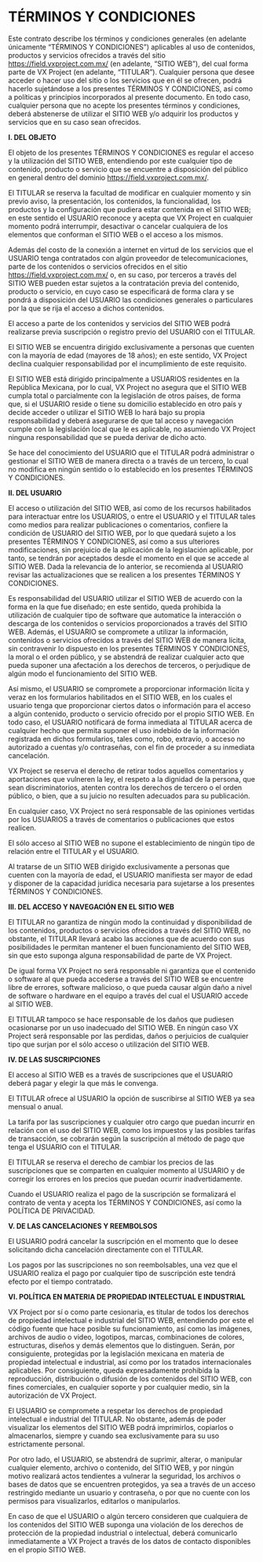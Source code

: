 # TÉRMINOS Y CONDICIONES

Este contrato describe los términos y condiciones generales (en adelante únicamente
“TÉRMINOS Y CONDICIONES”) aplicables al uso de contenidos, productos y servicios ofrecidos
a través del sitio https://field.vxproject.com.mx/ (en adelante, “SITIO WEB”), del cual forma
parte de VX Project (en adelante, “TITULAR”). Cualquier persona que desee acceder o hacer
uso del sitio o los servicios que en él se ofrecen, podrá hacerlo sujetándose a los presentes
TÉRMINOS Y CONDICIONES, así como a políticas y principios incorporados al presente
documento. En todo caso, cualquier persona que no acepte los presentes términos y
condiciones, deberá abstenerse de utilizar el SITIO WEB y/o adquirir los productos y servicios que
en su caso sean ofrecidos.

**I. DEL OBJETO**

El objeto de los presentes TÉRMINOS Y CONDICIONES es regular el acceso y la utilización del
SITIO WEB, entendiendo por este cualquier tipo de contenido, producto o servicio que se encuentre
a disposición del público en general dentro del dominio https://field.vxproject.com.mx/.

El TITULAR se reserva la facultad de modificar en cualquier momento y sin previo aviso, la
presentación, los contenidos, la funcionalidad, los productos y la configuración que pudiera
estar contenida en el SITIO WEB; en este sentido el USUARIO reconoce y acepta que VX Project
en cualquier momento podrá interrumpir, desactivar o cancelar cualquiera de los elementos
que conforman el SITIO WEB o el acceso a los mismos.

Además del costo de la conexión a internet en virtud de los servicios que el USUARIO tenga
contratados con algún proveedor de telecomunicaciones, parte de los contenidos o servicios
ofrecidos en el sitio https://field.vxproject.com.mx/ o, en su caso, por terceros a través del SITIO
WEB pueden estar sujetos a la contratación previa del contenido, producto o servicio, en cuyo
caso se especificará de forma clara y se pondrá a disposición del USUARIO las condiciones
generales o particulares por la que se rija el acceso a dichos contenidos.

El acceso a parte de los contenidos y servicios del SITIO WEB podrá realizarse previa suscripción
o registro previo del USUARIO con el TITULAR.

El SITIO WEB se encuentra dirigido exclusivamente a personas que cuenten con la mayoría de
edad (mayores de 18 años); en este sentido, VX Project declina cualquier responsabilidad por
el incumplimiento de este requisito.

El SITIO WEB está dirigido principalmente a USUARIOS residentes en la República Mexicana, por
lo cual, VX Project no asegura que el SITIO WEB cumpla total o parcialmente con la legislación
de otros países, de forma que, si el USUARIO reside o tiene su domicilio establecido en otro país
y decide acceder o utilizar el SITIO WEB lo hará bajo su propia responsabilidad y deberá
asegurarse de que tal acceso y navegación cumple con la legislación local que le es
aplicable, no asumiendo VX Project ninguna responsabilidad que se pueda derivar de dicho
acto.

Se hace del conocimiento del USUARIO que el TITULAR podrá administrar o gestionar el SITIO
WEB de manera directa o a través de un tercero, lo cual no modifica en ningún sentido o lo
establecido en los presentes TÉRMINOS Y CONDICIONES.

**II. DEL USUARIO**

El acceso o utilización del SITIO WEB, así como de los recursos habilitados para interactuar entre
los USUARIOS, o entre el USUARIO y el TITULAR tales como medios para realizar publicaciones o
comentarios, confiere la condición de USUARIO del SITIO WEB, por lo que quedará sujeto a los
presentes TÉRMINOS Y CONDICIONES, así como a sus ulteriores modificaciones, sin prejuicio de
la aplicación de la legislación aplicable, por tanto, se tendrán por aceptados desde el
momento en el que se accede al SITIO WEB. Dada la relevancia de lo anterior, se recomienda
al USUARIO revisar las actualizaciones que se realicen a los presentes TÉRMINOS Y
CONDICIONES.

Es responsabilidad del USUARIO utilizar el SITIO WEB de acuerdo con la forma en la que fue
diseñado; en este sentido, queda prohibida la utilización de cualquier tipo de software que
automatice la interacción o descarga de los contenidos o servicios proporcionados a través
del SITIO WEB. Además, el USUARIO se compromete a utilizar la información, contenidos o
servicios ofrecidos a través del SITIO WEB de manera lícita, sin contravenir lo dispuesto en los
presentes TÉRMINOS Y CONDICIONES, la moral o el orden público, y se abstendrá de realizar
cualquier acto que pueda suponer una afectación a los derechos de terceros, o perjudique
de algún modo el funcionamiento del SITIO WEB.

Así mismo, el USUARIO se compromete a proporcionar información lícita y veraz en los
formularios habilitados en el SITIO WEB, en los cuales el usuario tenga que proporcionar ciertos
datos o información para el acceso a algún contenido, producto o servicio ofrecido por el
propio SITIO WEB. En todo caso, el USUARIO notificará de forma inmediata al TITULAR acerca de
cualquier hecho que permita suponer el uso indebido de la información registrada en dichos
formularios, tales como, robo, extravío, o acceso no autorizado a cuentas y/o contraseñas, con
el fin de proceder a su inmediata cancelación.

VX Project se reserva el derecho de retirar todos aquellos comentarios y aportaciones que
vulneren la ley, el respeto a la dignidad de la persona, que sean discriminatorios, atenten
contra los derechos de tercero o el orden público, o bien, que a su juicio no resulten adecuados
para su publicación.

En cualquier caso, VX Project no será responsable de las opiniones vertidas por los USUARIOS a
través de comentarios o publicaciones que estos realicen.

El sólo acceso al SITIO WEB no supone el establecimiento de ningún tipo de relación entre el
TITULAR y el USUARIO.

Al tratarse de un SITIO WEB dirigido exclusivamente a personas que cuenten con la mayoría de
edad, el USUARIO manifiesta ser mayor de edad y disponer de la capacidad jurídica necesaria
para sujetarse a los presentes TÉRMINOS Y CONDICIONES.

**III. DEL ACCESO Y NAVEGACIÓN EN EL SITIO WEB**

El TITULAR no garantiza de ningún modo la continuidad y disponibilidad de los contenidos,
productos o servicios ofrecidos a través del SITIO WEB, no obstante, el TITULAR llevará acabo las
acciones que de acuerdo con sus posibilidades le permitan mantener el buen funcionamiento
del SITIO WEB, sin que esto suponga alguna responsabilidad de parte de VX Project.

De igual forma VX Project no será responsable ni garantiza que el contenido o software al que
pueda accederse a través del SITIO WEB se encuentre libre de errores, software malicioso, o
que pueda causar algún daño a nivel de software o hardware en el equipo a través del cual
el USUARIO accede al SITIO WEB.

El TITULAR tampoco se hace responsable de los daños que pudiesen ocasionarse por un uso
inadecuado del SITIO WEB. En ningún caso VX Project será responsable por las perdidas, daños
o perjuicios de cualquier tipo que surjan por el sólo acceso o utilización del SITIO WEB.

**IV. DE LAS SUSCRIPCIONES**

El acceso al SITIO WEB es a través de suscripciones que el USUARIO deberá pagar y elegir la
que más le convenga.

El TITULAR ofrece al USUARIO la opción de suscribirse al SITIO WEB ya sea mensual o anual.

La tarifa por las suscripciones y cualquier otro cargo que puedan incurrir en relación con el uso
del SITIO WEB, como los impuestos y las posibles tarifas de transacción, se cobrarán según la
suscripción al método de pago que tenga el USUARIO con el TITULAR.

El TITULAR se reserva el derecho de cambiar los precios de las suscripciones que se comparten
en cualquier momento al USUARIO y de corregir los errores en los precios que puedan ocurrir
inadvertidamente.

Cuando el USUARIO realiza el pago de la suscripción se formalizará el contrato de venta y
acepta los TÉRMINOS Y CONDICIONES, así como la POLÍTICA DE PRIVACIDAD.

**V. DE LAS CANCELACIONES Y REEMBOLSOS**

El USUARIO podrá cancelar la suscripción en el momento que lo desee solicitando dicha
cancelación directamente con el TITULAR.

Los pagos por las suscripciones no son reembolsables, una vez que el USUARIO realiza el pago
por cualquier tipo de suscripción este tendrá efecto por el tiempo contratado.

**VI. POLÍTICA EN MATERIA DE PROPIEDAD INTELECTUAL E INDUSTRIAL**

VX Project por sí o como parte cesionaria, es titular de todos los derechos de propiedad
intelectual e industrial del SITIO WEB, entendiendo por este el código fuente que hace posible
su funcionamiento, así como las imágenes, archivos de audio o video, logotipos, marcas,
combinaciones de colores, estructuras, diseños y demás elementos que lo distinguen. Serán,
por consiguiente, protegidas por la legislación mexicana en materia de propiedad intelectual
e industrial, así como por los tratados internacionales aplicables. Por consiguiente, queda
expresadamente prohibida la reproducción, distribución o difusión de los contenidos del SITIO
WEB, con fines comerciales, en cualquier soporte y por cualquier medio, sin la autorización de
VX Project.

El USUARIO se compromete a respetar los derechos de propiedad intelectual e industrial del
TITULAR. No obstante, además de poder visualizar los elementos del SITIO WEB podrá imprimirlos,
copiarlos o almacenarlos, siempre y cuando sea exclusivamente para su uso estrictamente
personal.

Por otro lado, el USUARIO, se abstendrá de suprimir, alterar, o manipular cualquier elemento,
archivo o contenido, del SITIO WEB, y por ningún motivo realizará actos tendientes a vulnerar la
seguridad, los archivos o bases de datos que se encuentren protegidos, ya sea a través de un
acceso restringido mediante un usuario y contraseña, o por que no cuente con los permisos
para visualizarlos, editarlos o manipularlos.

En caso de que el USUARIO o algún tercero consideren que cualquiera de los contenidos del
SITIO WEB suponga una violación de los derechos de protección de la propiedad industrial o
intelectual, deberá comunicarlo inmediatamente a VX Project a través de los datos de
contacto disponibles en el propio SITIO WEB.

